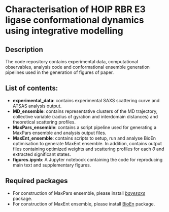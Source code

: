 # Characterisation of HOIP RBR E3 ligase conformational dynamics using integrative modelling 

## Description

The code repository contains experimental data, computational observables, analysis code and conformational ensemble generation pipelines used in the generation of figures of paper.

## List of contents:

- **experimental_data**: contains experimental SAXS scattering curve and ATSAS analysis output.
- **MD_ensemble**: contains representative clusters of the MD trajectory, collective variable (radius of gyration and interdomain distances) and theoretical scattering profiles.
- **MaxPars_ensemble**: contains a script pipeline used for generating a MaxPars ensemble and analysis output files.
- **MaxEnt_ensemble**: contains scripts to setup, run and analyse BioEn optimisation to generate MaxEnt ensemble. In addition, contains output files containing optimized weights and scattering profiles for each $\theta$ and extracted significant states.
- **figures.ipynb**: A Jupyter notebook containing the code for reproducing main text and supplementary figures.

## Required packages

- For construction of MaxPars ensemble, please install [_bayesaxs_](https://github.com/mariuskausas/bayesaxs) package.
- For construction of MaxEnt ensemble, please install [BioEn](https://github.com/bio-phys/BioEn) package.
